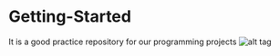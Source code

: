 # Getting-Started
It is a good practice repository for our programming projects
![alt tag](https://cloud.githubusercontent.com/assets/6461113/11003179/1dc421e4-8498-11e5-86b1-59c7d88b494c.png)
